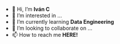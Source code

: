 - 👋 Hi, I’m **Iván C**
- 👀 I’m interested in ...
- 🌱 I’m currently learning **Data Engineering**
- 💞️ I’m looking to collaborate on ...
- 📫 How to reach me **HERE!**

<!---
ivlamb/ivlamb is a ✨ special ✨ repository because its `README.md` (this file) appears on your GitHub profile.
You can click the Preview link to take a look at your changes.
--->

